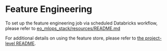 # Feature Engineering
To set up the feature engineering job via scheduled Databricks workflow, please refer to [eo_mlops_stack/resources/README.md](../resources/README.md)

For additional details on using the feature store, please refer to [the project-level README](../README.md).
